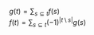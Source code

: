 
$g(t) = \sum_{s \subseteq t}{f(s)}$ <br>
$f(t) = \sum_{s \subseteq t}{(-1)^{|t \setminus s|}g(s)}$
